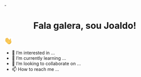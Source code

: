 -<h1 align="center"> Fala galera, sou Joaldo!</h1>
<img src="https://raw.githubusercontent.com/ABSphreak/ABSphreak/master/gifs/Hi.gif" style="max-width: 100%;" width="25px">
- 👀 I’m interested in ...
- 🌱 I’m currently learning ...
- 💞️ I’m looking to collaborate on ...
- 📫 How to reach me ...

<!---
joaldo/joaldo is a ✨ special ✨ repository because its `README.md` (this file) appears on your GitHub profile.
You can click the Preview link to take a look at your changes.
--->
